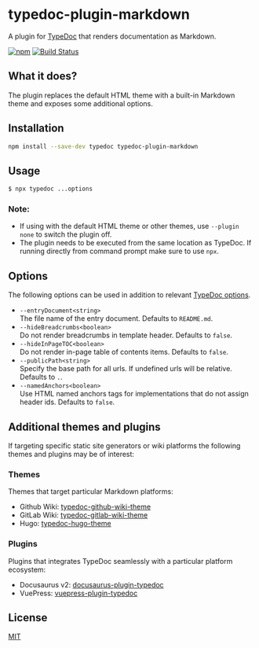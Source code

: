 # typedoc-plugin-markdown

A plugin for [TypeDoc](https://github.com/TypeStrong/typedoc) that renders documentation as Markdown.

[![npm](https://img.shields.io/npm/v/typedoc-plugin-markdown.svg)](https://www.npmjs.com/package/typedoc-plugin-markdown)
[![Build Status](https://travis-ci.org/tgreyuk/typedoc-plugin-markdown.svg?branch=master)](https://travis-ci.org/tgreyuk/typedoc-plugin-markdown)

## What it does?

The plugin replaces the default HTML theme with a built-in Markdown theme and exposes some additional options.

## Installation

```bash
npm install --save-dev typedoc typedoc-plugin-markdown
```

## Usage

```bash
$ npx typedoc ...options
```

### Note:

- If using with the default HTML theme or other themes, use `--plugin none` to switch the plugin off.
- The plugin needs to be executed from the same location as TypeDoc. If running directly from command prompt make sure to use `npx`.

## Options

The following options can be used in addition to relevant [TypeDoc options](https://typedoc.org/guides/options/).

- `--entryDocument<string>`<br>
  The file name of the entry document. Defaults to `README.md`.
- `--hideBreadcrumbs<boolean>`<br>
  Do not render breadcrumbs in template header. Defaults to `false`.
- `--hideInPageTOC<boolean>`<br>
  Do not render in-page table of contents items.  Defaults to `false`.
- `--publicPath<string>`<br>
  Specify the base path for all urls. If undefined urls will be relative. Defaults to `.`.
- `--namedAnchors<boolean>`<br>
  Use HTML named anchors tags for implementations that do not assign header ids. Defaults to `false`.


## Additional themes and plugins

If targeting specific static site generators or wiki platforms the following themes and plugins may be of interest:

### Themes

Themes that target particular Markdown platforms:

- Github Wiki: [typedoc-github-wiki-theme](https://github.com/tgreyuk/typedoc-plugin-markdown/blob/master/packages/typedoc-github-wiki-theme/README.md)
- GitLab Wiki: [typedoc-gitlab-wiki-theme](https://github.com/tgreyuk/typedoc-plugin-markdown/blob/master/packages/typedoc-gitlab-wiki-theme/README.md)
- Hugo: [typedoc-hugo-theme](https://github.com/tgreyuk/typedoc-plugin-markdown/blob/master/packages/typedoc-hugo-theme/README.md)

### Plugins

Plugins that integrates TypeDoc seamlessly with a particular platform ecosystem:

- Docusaurus v2: [docusaurus-plugin-typedoc](https://github.com/tgreyuk/typedoc-plugin-markdown/tree/master/packages/docusaurus-plugin-typedoc/README.md)
- VuePress: [vuepress-plugin-typedoc](https://github.com/tgreyuk/typedoc-plugin-markdown/tree/master/packages/vuepress-plugin-typedoc/README.md)

## License

[MIT](https://github.com/tgreyuk/typedoc-plugin-markdown/blob/master/LICENSE)